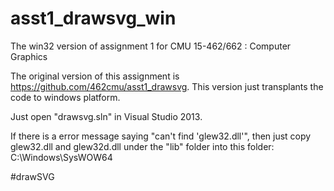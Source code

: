# asst1_drawsvg_win
The win32 version of assignment 1 for CMU 15-462/662 : Computer Graphics<br>

The original version of this assignment is https://github.com/462cmu/asst1_drawsvg. This version just transplants the code to windows platform.<br>

Just open "drawsvg.sln" in Visual Studio 2013.

If there is a error message saying "can't find 'glew32.dll'", then just copy glew32.dll and glew32d.dll under the "lib" folder into this folder: C:\Windows\SysWOW64

#drawSVG
